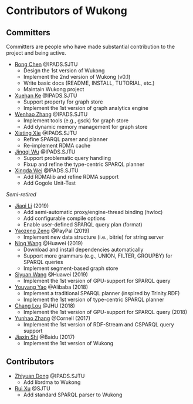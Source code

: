 Contributors of Wukong
====================


Committers
----------
Committers are people who have made substantial contribution to the project and being active.

- [Rong Chen](https://github.com/realstolz) @IPADS.SJTU
  + Design the 1st version of Wukong
  + Implement the 2nd version of Wukong (v0.1)
  + Write basic docs (README, INSTALL, TUTORIAL, etc.)
  + Maintain Wukong project
- [Xuehan Ke]() @IPADS.SJTU
  + Support property for graph store
  + Implement the 1st version of graph analytics engine 
- [Wenhao Zhang]() @IPADS.SJTU
  + Implement tools (e.g., gsck) for graph store 
  + Add dynamic memory management for graph store
- [Xiating Xie](https://github.com/xzita) @IPADS.SJTU
  + Refine SPARQL parser and planner
  + Re-implement RDMA cache 
- [Jingqi Wu]() @IPADS.SJTU
  + Support problematic query handling 
  + Fixup and refine the type-centric SPARQL planner
- [Xingda Wei]() @IPADS.SJTU
  + Add RDMAlib and refine RDMA support
  + Add Gogole Unit-Test

*Semi-retired*
- [Jiaqi Li]() (2019)
  + Add semi-automatic proxy/engine-thread binding (hwloc)
  + Add configurable compile options
  + Enable user-defined SPARQL query plan (format)
- [Yaozeng Zeng]() @PayPal (2019)
  + Implement new data structure (i.e., bitrie) for string server
- [Ning Wang](https://github.com/aswasn) @Huawei (2019)
  + Download and install dependencies automatically
  + Support more grammars (e.g., UNION, FILTER, GROUPBY) for SPARQL queries
  + Implement segment-based graph store 
- [Siyuan Wang]() @Huawei (2019)
  + Implement the 1st version of GPU-support for SPARQL query
- [Youyang Yao]() @Alibaba (2018)
  + Implement a traditional SPARQL planner (inspired by Trinity.RDF)
  + Implement the 1st version of type-centric SPARQL planner
- [Chang Lou]() @JHU (2018)
  + Implement the 1st version of GPU-support for SPARQL query (2018)
- [Yunhao Zhang](https://github.com/yhzhang0128) @Cornell (2017)
  + Implement the 1st version of RDF-Stream and CSPARQL query support
- [Jiaxin Shi](https://github.com/shijiaxin) @Baidu (2017)
  + Implement the 1st version of Wukong


Contributors
----------
- [Zhiyuan Dong]() @IPADS.SJTU
  + Add librdma to Wukong
- [Rui Xu]() @SJTU
  + Add standard SPARQL parser to Wukong
